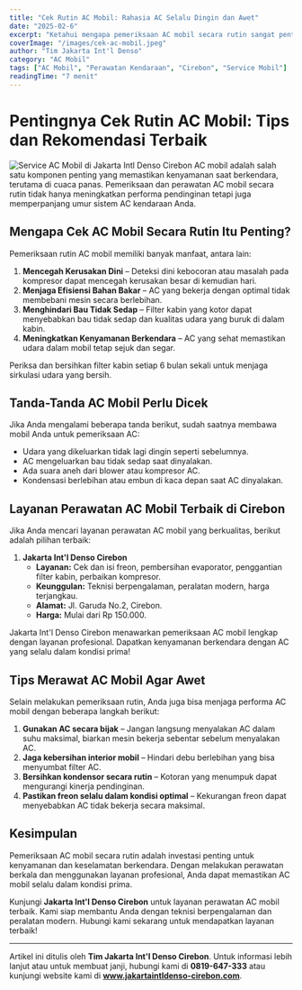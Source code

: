 ```yaml
---
title: "Cek Rutin AC Mobil: Rahasia AC Selalu Dingin dan Awet"
date: "2025-02-6"
excerpt: "Ketahui mengapa pemeriksaan AC mobil secara rutin sangat penting dan bagaimana layanan profesional dapat membantu menjaga kenyamanan berkendara Anda."
coverImage: "/images/cek-ac-mobil.jpeg"
author: "Tim Jakarta Int'l Denso"
category: "AC Mobil"
tags: ["AC Mobil", "Perawatan Kendaraan", "Cirebon", "Service Mobil"]
readingTime: "7 menit"
---
```


# Pentingnya Cek Rutin AC Mobil: Tips dan Rekomendasi Terbaik
![Service AC Mobil di Jakarta Intl Denso Cirebon](/images/AC-Mobil.jpeg)
AC mobil adalah salah satu komponen penting yang memastikan kenyamanan saat berkendara, terutama di cuaca panas. Pemeriksaan dan perawatan AC mobil secara rutin tidak hanya meningkatkan performa pendinginan tetapi juga memperpanjang umur sistem AC kendaraan Anda.

## Mengapa Cek AC Mobil Secara Rutin Itu Penting?

Pemeriksaan rutin AC mobil memiliki banyak manfaat, antara lain:

1. **Mencegah Kerusakan Dini** – Deteksi dini kebocoran atau masalah pada kompresor dapat mencegah kerusakan besar di kemudian hari.
2. **Menjaga Efisiensi Bahan Bakar** – AC yang bekerja dengan optimal tidak membebani mesin secara berlebihan.
3. **Menghindari Bau Tidak Sedap** – Filter kabin yang kotor dapat menyebabkan bau tidak sedap dan kualitas udara yang buruk di dalam kabin.
4. **Meningkatkan Kenyamanan Berkendara** – AC yang sehat memastikan udara dalam mobil tetap sejuk dan segar.

<Tip>
Periksa dan bersihkan filter kabin setiap 6 bulan sekali untuk menjaga sirkulasi udara yang bersih.
</Tip>

## Tanda-Tanda AC Mobil Perlu Dicek

Jika Anda mengalami beberapa tanda berikut, sudah saatnya membawa mobil Anda untuk pemeriksaan AC:

- Udara yang dikeluarkan tidak lagi dingin seperti sebelumnya.
- AC mengeluarkan bau tidak sedap saat dinyalakan.
- Ada suara aneh dari blower atau kompresor AC.
- Kondensasi berlebihan atau embun di kaca depan saat AC dinyalakan.

## Layanan Perawatan AC Mobil Terbaik di Cirebon

Jika Anda mencari layanan perawatan AC mobil yang berkualitas, berikut adalah pilihan terbaik:

1. **Jakarta Int'l Denso Cirebon**
   - **Layanan:** Cek dan isi freon, pembersihan evaporator, penggantian filter kabin, perbaikan kompresor.
   - **Keunggulan:** Teknisi berpengalaman, peralatan modern, harga terjangkau.
   - **Alamat:** Jl. Garuda No.2, Cirebon.
   - **Harga:** Mulai dari Rp 150.000.

<Highlight>
Jakarta Int'l Denso Cirebon menawarkan pemeriksaan AC mobil lengkap dengan layanan profesional. Dapatkan kenyamanan berkendara dengan AC yang selalu dalam kondisi prima!
</Highlight>

## Tips Merawat AC Mobil Agar Awet

Selain melakukan pemeriksaan rutin, Anda juga bisa menjaga performa AC mobil dengan beberapa langkah berikut:

1. **Gunakan AC secara bijak** – Jangan langsung menyalakan AC dalam suhu maksimal, biarkan mesin bekerja sebentar sebelum menyalakan AC.
2. **Jaga kebersihan interior mobil** – Hindari debu berlebihan yang bisa menyumbat filter AC.
3. **Bersihkan kondensor secara rutin** – Kotoran yang menumpuk dapat mengurangi kinerja pendinginan.
4. **Pastikan freon selalu dalam kondisi optimal** – Kekurangan freon dapat menyebabkan AC tidak bekerja secara maksimal.

## Kesimpulan

Pemeriksaan AC mobil secara rutin adalah investasi penting untuk kenyamanan dan keselamatan berkendara. Dengan melakukan perawatan berkala dan menggunakan layanan profesional, Anda dapat memastikan AC mobil selalu dalam kondisi prima.

Kunjungi **Jakarta Int'l Denso Cirebon** untuk layanan perawatan AC mobil terbaik. Kami siap membantu Anda dengan teknisi berpengalaman dan peralatan modern. Hubungi kami sekarang untuk mendapatkan layanan terbaik!

---

Artikel ini ditulis oleh **Tim Jakarta Int'l Denso Cirebon**. Untuk informasi lebih lanjut atau untuk membuat janji, hubungi kami di **0819-647-333** atau kunjungi website kami di **www.jakartaintldenso-cirebon.com**.
